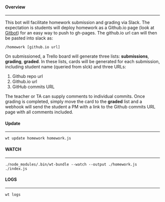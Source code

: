 #### Overview
---

This bot will facilitate homework submission and grading via Slack. The expectation is students will deploy homework as a Github.io page (look at [Gitbot](http://gitbot.co)) for an easy way to push to gh-pages. The github.io url can will then be pasted into slack as:

```
/homework [github.io url]
```

On submissioned, a Trello board will generate three lists: **submissions**, **grading**, **graded**. In these lists, cards will be generated for each submission, including student name (queried from slck) and three URLs: 

1. Github repo url
2. Github.io url
3. GitHub commits URL

The teacher or TA can supply comments to individual commits. Once grading is completed, simply move the card to the **graded** list and a webhook will send the student a PM with a link to the Github commits URL page with all comments included.

#### Update
---

```
wt update homework homework.js
```

#### WATCH
---

```
./node_modules/.bin/wt-bundle --watch --output ./homework.js ./index.js
```

#### LOGS
---

```
wt logs
```



